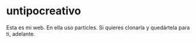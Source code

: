 # untipocreativo
Esta es mi web. En ella uso particles. Si quieres clonarla y quedártela para ti, adelante. 
